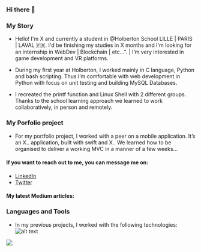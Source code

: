 ### Hi there 👋

### My Story
* Hello! I'm X and currently a student in @Holberton School LILLE | PARIS | LAVAL 🇫🇷. I'd be finishing my studies in X months and I'm looking for an internship in WebDev | Blockchain | etc…". |  I’m very interested in game development and VR platforms.

* During my first year at Holberton, I worked mainly in C language, Python and bash scripting. Thus I’m comfortable with web development in Python with focus on unit testing and building MySQL Databases. 

* I recreated the printf function and Linux Shell with 2 different groups. Thanks to the school learning approach we learned to work collaboratively, in person and remotely.

### My Porfolio project
* For my portfolio project, I worked with a peer on a mobile application.
It’s an X.. application, built with swift and X..
We learned how to be organised to deliver a working MVC in a manner of a few weeks…


#### If you want to reach out to me, you can message me on:
  - [LinkedIn](https://www.linkedin.com)
  - [Twitter](https://www.twitter.com)

#### My latest Medium articles:
<!-- MEDIUM-STORY-LIST:START -->
<!-- MEDIUM-STORY-LIST:END -->

### Languages and Tools
* In my previous projects, I worked with the following technologies:
![alt text](https://raw.githubusercontent.com/iconic/open-iconic/master/svg/c.svg)
<img src="https://raw.githubusercontent.com/iconic/open-iconic/master/svg/c.svg" />
<!--
![alt text](https://raw.githubusercontent.com/iconic/open-iconic/master/svg/linux.svg)
![alt text](https://raw.githubusercontent.com/iconic/open-iconic/master/svg/python.svg)
![alt text](https://raw.githubusercontent.com/iconic/open-iconic/master/svg/flask.svg)
![alt text](https://raw.githubusercontent.com/iconic/open-iconic/master/svg/sql.svg)
![alt text](https://raw.githubusercontent.com/iconic/open-iconic/master/svg/html.svg)
![alt text](https://raw.githubusercontent.com/iconic/open-iconic/master/svg/css.svg)
![alt text](https://raw.githubusercontent.com/iconic/open-iconic/master/svg/javascript.svg)
-->

<!--
**hosedin/hosedin** is a ✨ _special_ ✨ repository because its `README.md` (this file) appears on your GitHub profile.

Here are some ideas to get you started:

- 🔭 I’m currently working on ...
- 🌱 I’m currently learning ...
- 👯 I’m looking to collaborate on ...
- 🤔 I’m looking for help with ...
- 💬 Ask me about ...
- 📫 How to reach me: ...
- 😄 Pronouns: ...
- ⚡ Fun fact: ...
-->
